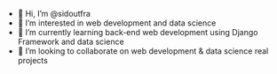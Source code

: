 - 👋 Hi, I’m @sidoutfra
- 👀 I’m interested in web development and data science
- 🌱 I’m currently learning back-end web development using Django Framework and data science
- 💞️ I’m looking to collaborate on web development & data science real projects

<!---
sidoutfra/sidoutfra is a ✨ special ✨ repository because its `README.md` (this file) appears on your GitHub profile.
You can click the Preview link to take a look at your changes.
--->
